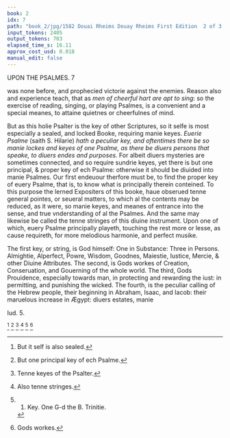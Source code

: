 ```yaml
---
book: 2
idx: 7
path: "book_2/jpg/1582 Douai Rheims Douay Rheims First Edition  2 of 3 1610 Old Testament.pdf-7.jpg"
input_tokens: 2405
output_tokens: 703
elapsed_time_s: 16.11
approx_cost_usd: 0.018
manual_edit: false
---
```

UPON THE PSALMES. 7

was none before, and prophecied victorie against the enemies. Reason also and experience teach, that as *men of cheerful hart are apt to sing*: so the exercise of reading, singing, or playing Psalmes, is a convenient and a special meanes, to attaine quietnes or cheerfulnes of mind.

But as this holie Psalter is the key of other Scriptures, so it selfe is most especially a sealed, and locked Booke, requiring manie keyes. *Euerie Psalme* (saith S. Hilarie) *hath a peculiar key, and oftentimes there be so manie lockes and keyes of one Psalme, as there be diuers persons that speake, to diuers endes and purposes*. For albeit diuers mysteries are sometimes connected, and so require sundrie keyes, yet there is but one principal, & proper key of ech Psalme: otherwise it should be diuided into manie Psalmes. Our first endeuour therfore must be, to find the proper key of euery Psalme, that is, to know what is principally therein conteined. To this purpose the lerned Expositers of this booke, haue obserued tenne general pointes, or seueral matters, to which al the contents may be reduced, as it were, so manie keyes, and meanes of entrance into the sense, and true vnderstanding of al the Psalmes. And the same may likewise be called the tenne stringes of this diuine instrument. Upon one of which, euery Psalme principally playeth, touching the rest more or lesse, as cause requireth, for more melodious harmonie, and perfect musike.

The first key, or string, is God himself: One in Substance: Three in Persons. Almightie, Alperfect, Powre, Wisdom, Goodnes, Maiestie, Iustice, Mercie, & other Diuine Attributes. The second, is Gods workes of Creation, Conseruation, and Gouerning of the whole world. The third, Gods Prouidence, especially towards man, in protecting and rewarding the iust: in permitting, and punishing the wicked. The fourth, is the peculiar calling of the Hebrew people, their beginning in Abraham, Isaac, and Iacob: their maruelous increase in Ægypt: diuers estates, manie

<aside>Iud. 5.</aside>

[^1]
[^2]
[^3]
[^4]
[^5]
[^6]

[^1]: But it self is also sealed.

[^2]: But one principal key of ech Psalme.

[^3]: Tenne keyes of the Psalter.

[^4]: Also tenne stringes.

[^5]: 1. Key. One G-d the B. Trinitie.

[^6]: Gods workes.